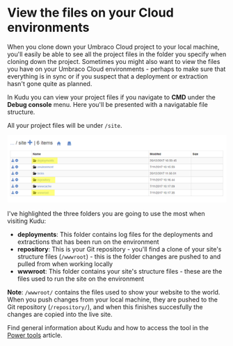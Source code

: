 # View the files on your Cloud environments

When you clone down your Umbraco Cloud project to your local machine, you'll easily be able to see all the project files in the folder you specify when cloning down the project. Sometimes you might also want to view the files you have on your Umbraco Cloud environments - perhaps to make sure that everything is in sync or if you suspect that a deployment or extraction hasn't gone quite as planned.

In Kudu you can view your project files if you navigate to **CMD** under the **Debug console** menu. Here you'll be presented with a navigatable file structure.

All your project files will be under `/site`.

![File structure](images/CMD-file-structure.png)

I've highlighted the three folders you are going to use the most when visiting Kudu:

* **deployments**: This folder contains log files for the deployments and extractions that has been run on the environment
* **repository**: This is your Git repository - you'll find a clone of your site's structure files (`/wwwroot`) - this is the folder changes are pushed to and pulled from when working locally
* **wwwroot**: This folder contains your site's structure files - these are the files used to run the site on the environment

**Note**: `/wwwroot/` contains the files used to show your website to the world. When you push changes from your local machine, they are pushed to the Git repository (`/repository/`), and when this finishes succesfully the changes are copied into the live site.

Find general information about Kudu and how to access the tool in the [Power tools](../Manual-extractions) article.